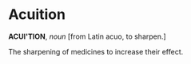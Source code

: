# Acuition

**ACUI'TION**, _noun_ \[from Latin acuo, to sharpen.\]

The sharpening of medicines to increase their effect.